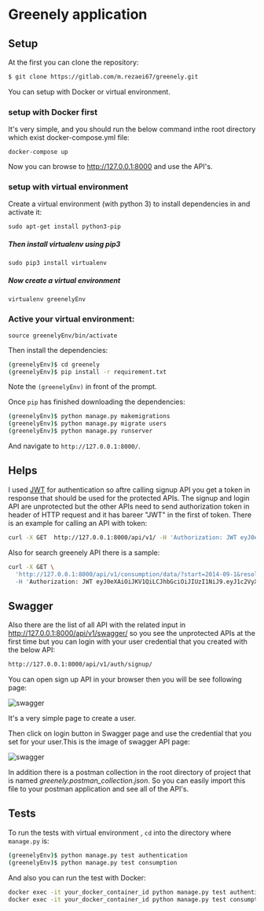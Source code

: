 #  Greenely  application

## Setup

At the first you can  clone the repository:
```sh
$ git clone https://gitlab.com/m.rezaei67/greenely.git

```

You can setup with Docker or virtual environment.
 
### setup with **Docker** first

It's very simple, and you should run the below command inthe root directory which exist docker-compose.yml file:

    docker-compose up
    
Now you can browse to http://127.0.0.1:8000 and use the API's.

### setup with  **virtual environment** 
Create a virtual environment (with python 3) to install dependencies in and activate it:

    sudo apt-get install python3-pip

##### Then install **virtualenv** using pip3

    sudo pip3 install virtualenv 

##### Now create a virtual environment 

    virtualenv greenelyEnv 

### Active your virtual environment:    
    
    source greenelyEnv/bin/activate

Then install the dependencies:

```sh
(greenelyEnv)$ cd greenely
(greenelyEnv)$ pip install -r requirement.txt
```
Note the `(greenelyEnv)` in front of the prompt.

Once `pip` has finished downloading the dependencies:
```sh
(greenelyEnv)$ python manage.py makemigrations
(greenelyEnv)$ python manage.py migrate users
(greenelyEnv)$ python manage.py runserver
```
And navigate to `http://127.0.0.1:8000/`.

## Helps
I used [JWT](https://jpadilla.github.io/django-rest-framework-jwt/) for authentication so aftre calling signup API you get a token in response that should be used for the protected APIs. 
The signup and login API are unprotected but the other APIs need to send authorization token in header of HTTP request and it has bareer "JWT" in the first of token. There is an example for calling an API with token:
```sh
curl -X GET  http://127.0.0.1:8000/api/v1/ -H 'Authorization: JWT eyJ0eXAiOiJKV1QiLCJhbGciOiJIUzI1NiJ9.eyJ1c2VyX2lkIjozLCJ1c2VybmFtZSI6IkFsaSIsImV4cCI6MTU3OTM4MTQxMCwiZW1haWwiOiJzZGZAeWFob28uY29tIiwiaXAiOiIxMjcuMC4wLjEifQ.JgRMQZcRazYnccGteZEttd0sEym8ZFvXN280mOjqNTY'
```
Also for search greenely API there is a sample:
```sh
curl -X GET \
  'http://127.0.0.1:8000/api/v1/consumption/data/?start=2014-09-1&resolution=M&count=3 \
  -H 'Authorization: JWT eyJ0eXAiOiJKV1QiLCJhbGciOiJIUzI1NiJ9.eyJ1c2VyX2lkIjozLCJ1c2VybmFtZSI6IkFsaSIsImV4cCI6MTU3OTM4MTQxMCwiZW1haWwiOiJzZGZAeWFob28uY29tIiwiaXAiOiIxMjcuMC4wLjEifQ.JgRMQZcRazYnccGteZEttd0sEym8ZFvXN280mOjqNTY'
```

## Swagger
Also there are the list of all API with the related input in http://127.0.0.1:8000/api/v1/swagger/ so you see the unprotected APIs at the first time but you can login with your user credential that you created with the below API:
```sh
http://127.0.0.1:8000/api/v1/auth/signup/
```
You can open sign up API in your browser then you will be see following page:

![swagger](http://s7.picofile.com/file/8385198950/Screen_Shot_2020_01_18_at_1_48_25_AM.png)

It's a very simple page to create a user.

Then click on login button in Swagger page and use the credential that you set for your user.This is the image of swagger API page:

![swagger](http://s7.picofile.com/file/8385198476/Screen_Shot_2020_01_18_at_1_48_07_AM.png)

In addition there is a postman collection in the root directory of project that is named _greenely.postman_collection.json_. So you can easily import this file to your postman application and see all of the API's.
## Tests

To run the tests with virtual environment , `cd` into the directory where `manage.py` is:
```sh
(greenelyEnv)$ python manage.py test authentication
(greenelyEnv)$ python manage.py test consumption
```
And also you can run the test with Docker:

```sh
docker exec -it your_docker_container_id python manage.py test authentication
docker exec -it your_docker_container_id python manage.py test consumption
```

